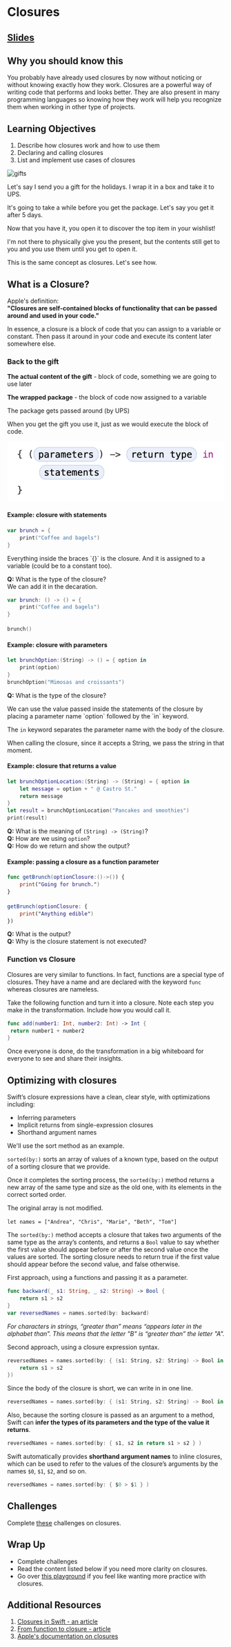 <!-- Run this slideshow via the following command: -->
<!-- reveal-md README.md -w -->

<!-- .slide: class="header" -->
# Closures

## [Slides](https://make-school-courses.github.io/MOB-1.1-Introduction-to-Swift/Slides/13-Closures/README.html ':ignore')

<!-- > -->

## Why you should know this

You probably have already used closures by now without noticing or without knowing exactly how they work. Closures are a powerful way of writing code that performs and looks better. They are also present in many programming languages so knowing how they work will help you recognize them when working in other type of projects.

<!-- > -->

## Learning Objectives

1. Describe how closures work and how to use them
1. Declaring and calling closures
1. List and implement use cases of closures

<!-- > -->

![gifts](assets/gifts.jpg)

<aside class="notes">
Let's say I send you a gift for the holidays. I wrap it in a box and take it to UPS.

It's going to take a while before you get the package. Let's say you get it after 5 days.

Now that you have it, you open it to discover the top item in your wishlist!

I'm not there to physically give you the present, but the contents still get to you and you use them until you get to open it.

This is the same concept as closures. Let's see how.
</aside>

<!-- > -->

## What is a Closure?

Apple's definition:<br>
**"Closures are self-contained blocks of functionality that can be passed around and used in your code."**

In essence, a closure is a block of code that you can assign to a variable or constant. Then pass it around in your code and execute its content later somewhere else.

<!-- > -->

### Back to the gift

**The actual content of the gift** - block of code, something we are going to use later

**The wrapped package** - the block of code now assigned to a variable

The package gets passed around (by UPS)

When you get the gift you use it, just as we would execute the block of code.

<!-- > -->

![syntax](assets/closureSyntax.png)

<!-- > -->

#### Example: closure with statements

```swift
var brunch = {
    print("Coffee and bagels")
}
```

<aside class="notes">
Everything inside the braces `{}` is the closure. And it is assigned to a variable (could be to a constant too).

**Q:** What is the type of the closure? <br>
We can add it in the decaration.
</aside>

<!-- v -->

```Swift
var brunch: () -> () = {
    print("Coffee and bagels")
}

brunch()
```

<!-- > -->

#### Example: closure with parameters

```Swift
let brunchOption:(String) -> () = { option in
    print(option)
}
brunchOption("Mimosas and croissants")
```

**Q:** What is the type of the closure?

<aside class="notes">
We can use the value passed inside the statements of the closure by placing a parameter name `option` followed by the `in` keyword.

The `in` keyword separates the parameter name with the body of the closure.

When calling the closure, since it accepts a String, we pass the string in that moment.
</aside>

<!-- > -->

#### Example: closure that returns a value

```Swift
let brunchOptionLocation:(String) -> (String) = { option in
    let message = option + " @ Castro St."
    return message
}
let result = brunchOptionLocation("Pancakes and smoothies")
print(result)
```

**Q:** What is the meaning of `(String) -> (String)`?<br>
**Q:** How are we using `option`? <br>
**Q:** How do we return and show the output?

<!-- > -->

#### Example: passing a closure as a function parameter

```Swift
func getBrunch(optionClosure:()->()) {
    print("Going for brunch.")
}

getBrunch(optionClosure: {
    print("Anything edible")
})
```
**Q:** What is the output?<br>
**Q:** Why is the closure statement is not executed?<br>

<!-- > -->

### Function vs Closure

Closures are very similar to functions. In fact, functions are a special type of closures. They have a name and are declared with the keyword `func` whereas closures are nameless.

Take the following function and turn it into a closure. Note each step you make in the transformation. Include how you would call it.

```Swift
func add(number1: Int, number2: Int) -> Int {
 return number1 + number2
}
```

<aside class="notes">
Once everyone is done, do the transformation in a big whiteboard for everyone to see and share their insights.
</aside>

<!-- > -->

## Optimizing with closures

Swift’s closure expressions have a clean, clear style, with optimizations including:

- Inferring parameters
- Implicit returns from single-expression closures
- Shorthand argument names

<!-- v -->

We'll use the sort method as an example.

`sorted(by:)` sorts an array of values of a known type, based on the output of a sorting closure that we provide.

Once it completes the sorting process, the `sorted(by:)` method returns a new array of the same type and size as the old one, with its elements in the correct sorted order.

The original array is not modified.

<!-- v -->

`let names = ["Andrea", "Chris", "Marie", "Beth", "Tom"]`

The `sorted(by:)` method accepts a closure that takes two arguments of the same type as the array’s contents, and returns a `Bool` value to say whether the first value should appear before or after the second value once the values are sorted. The sorting closure needs to return true if the first value should appear before the second value, and false otherwise.

<!-- v -->

First approach, using a functions and passing it as a parameter.

```swift
func backward(_ s1: String, _ s2: String) -> Bool {
    return s1 > s2
}
var reversedNames = names.sorted(by: backward)
```

<!-- v -->

*For characters in strings, “greater than” means “appears later in the alphabet than”. This means that the letter "B" is “greater than” the letter "A".*

<!-- v -->

Second approach, using a closure expression syntax.
```swift
reversedNames = names.sorted(by: { (s1: String, s2: String) -> Bool in
    return s1 > s2
})
```

<!-- v -->

Since the body of the closure is short, we can write in in one line.
```swift
reversedNames = names.sorted(by: { (s1: String, s2: String) -> Bool in return s1 > s2 } )
```

<!-- v -->

Also, because the sorting closure is passed as an argument to a method, Swift can **infer the types of its parameters and the type of the value it returns**.

```swift
reversedNames = names.sorted(by: { s1, s2 in return s1 > s2 } )
```

<!-- v -->

Swift automatically provides **shorthand argument names** to inline closures, which can be used to refer to the values of the closure’s arguments by the names `$0`, `$1`, `$2`, and so on.
```swift
reversedNames = names.sorted(by: { $0 > $1 } )
```

<!-- > -->

## Challenges

Complete [these](assignments/challenges.md) challenges on closures.

<!-- > -->

## Wrap Up

- Complete challenges
- Read the content listed below if you need more clarity on closures.
- Go over [this playground](assignments.Closures.playground.zip) if you feel like wanting more practice with closures.

<!-- > -->

## Additional Resources

1. [Closures in Swift - an article](https://medium.com/the-andela-way/closures-in-swift-8aef8abc9474)
1. [From function to closure - article](https://medium.com/ios-os-x-development/introduction-to-closures-in-swift-3-1d46dfaf8a20)
1. [Apple's documentation on closures](https://docs.swift.org/swift-book/LanguageGuide/Closures.html)
